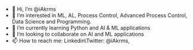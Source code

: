 - 👋 Hi, I’m @iAkrms
- 👀 I’m interested in ML, AL, Process Control, Advanced Process Control, Data Science and Programming.
- 🌱 I’m currently learning Python and AI & ML applications
- 💞️ I’m looking to collaborate on AI and ML applications
- 📫 How to reach me: Linkedin\Twitter: @iAkrms,

<!---
iAkrms/iAkrms is a ✨ special ✨ repository because its `README.md` (this file) appears on your GitHub profile.
You can click the Preview link to take a look at your changes.
--->
